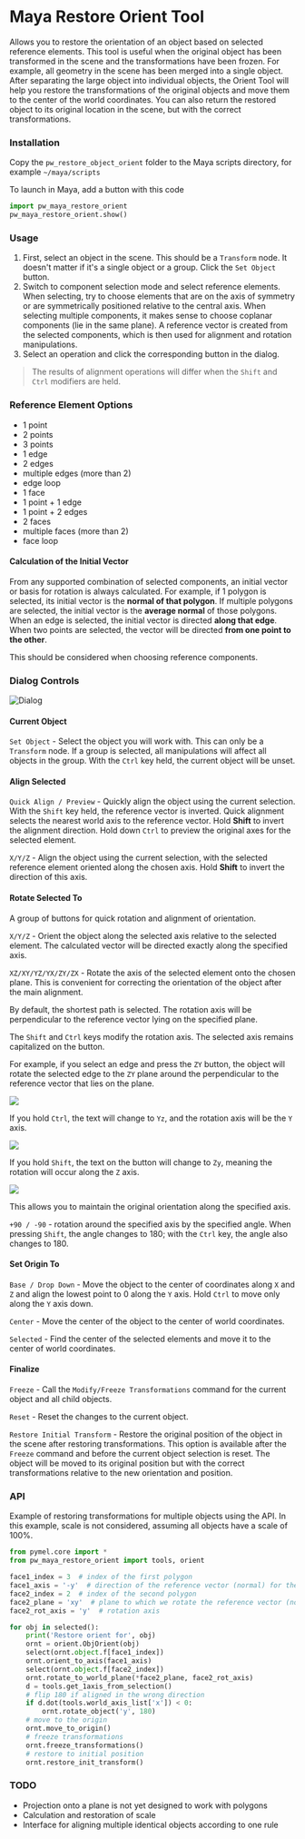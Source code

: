 # Maya Restore Orient Tool

Allows you to restore the orientation of an object based on selected reference elements.
This tool is useful when the original object has been transformed in the scene
and the transformations have been frozen. For example, all geometry in the scene has been merged into a single object.
After separating the large object into individual objects, the Orient Tool will help you restore the transformations
of the original objects and move them to the center of the world coordinates.
You can also return the restored object to its original location in the scene, but with the correct transformations.

### Installation

Copy the `pw_restore_object_orient` folder to the Maya scripts directory, for example `~/maya/scripts`

To launch in Maya, add a button with this code

```python
import pw_maya_restore_orient
pw_maya_restore_orient.show()
```

### Usage

1. First, select an object in the scene. This should be a `Transform` node. It doesn't matter if it's a single object or a group. Click the `Set Object` button.
2. Switch to component selection mode and select reference elements.
   When selecting, try to choose elements that are on the axis of symmetry or are symmetrically positioned relative to the central axis.
   When selecting multiple components, it makes sense to choose coplanar components (lie in the same plane).
   A reference vector is created from the selected components, which is then used for alignment and rotation manipulations.
3. Select an operation and click the corresponding button in the dialog.

> The results of alignment operations will differ when the `Shift` and `Ctrl` modifiers are held.

### Reference Element Options

- 1 point
- 2 points
- 3 points
- 1 edge
- 2 edges
- multiple edges (more than 2)
- edge loop
- 1 face
- 1 point + 1 edge
- 1 point + 2 edges
- 2 faces
- multiple faces (more than 2)
- face loop

#### Calculation of the Initial Vector

From any supported combination of selected components, an initial vector or basis for rotation is always calculated.
For example, if 1 polygon is selected, its initial vector is the **normal of that polygon**. If multiple polygons are selected,
the initial vector is the **average normal** of those polygons.
When an edge is selected, the initial vector is directed **along that edge**.
When two points are selected, the vector will be directed **from one point to the other**.

This should be considered when choosing reference components.

### Dialog Controls

![Dialog](images/img1.png)

#### Current Object

`Set Object` - Select the object you will work with. This can only be a `Transform` node.
If a group is selected, all manipulations will affect all objects in the group.
With the `Ctrl` key held, the current object will be unset.

#### Align Selected

`Quick Align / Preview` - Quickly align the object using the current selection. With the `Shift` key held, the reference vector is inverted.
Quick alignment selects the nearest world axis to the reference vector. Hold **Shift** to invert the alignment direction.
Hold down `Ctrl` to preview the original axes for the selected element.

`X/Y/Z` - Align the object using the current selection, with the selected reference element oriented along the chosen axis.
Hold **Shift** to invert the direction of this axis.

#### Rotate Selected To

A group of buttons for quick rotation and alignment of orientation.

`X/Y/Z` - Orient the object along the selected axis relative to the selected element. The calculated vector will be 
directed exactly along the specified axis.

`XZ/XY/YZ/YX/ZY/ZX` - Rotate the axis of the selected element onto the chosen plane. This is convenient for 
correcting the orientation of the object after the main alignment.

By default, the shortest path is selected. The rotation axis will be perpendicular to the reference 
vector lying on the specified plane.

The `Shift` and `Ctrl` keys modify the rotation axis. The selected axis remains capitalized on the button.

For example, if you select an edge and press the `ZY` button, the object will rotate the selected edge to the `ZY` 
plane around the perpendicular to the reference vector that lies on the plane.

![](images/perpendicular.gif)

If you hold `Ctrl`, the text will change to `Yz`, and the rotation axis will be the `Y` axis.

![](images/along-y-axis.gif)

If you hold `Shift`, the text on the button will change to `Zy`, meaning the rotation will occur along the `Z` axis.

![](images/along-z-axis.gif)


This allows you to maintain the original orientation along the specified axis.

`+90 / -90` - rotation around the specified axis by the specified angle. When pressing `Shift`, the angle changes to 180; 
with the `Ctrl` key, the angle also changes to 180.

#### Set Origin To

`Base / Drop Down` - Move the object to the center of coordinates along `X` and `Z` and align the lowest point to 0 along the `Y` axis.
Hold `Ctrl` to move only along the `Y` axis down.

`Center` - Move the center of the object to the center of world coordinates.

`Selected` - Find the center of the selected elements and move it to the center of world coordinates.

#### Finalize

`Freeze` - Call the `Modify/Freeze Transformations` command for the current object and all child objects.

`Reset` - Reset the changes to the current object.

`Restore Initial Transform` - Restore the original position of the object in the scene after restoring transformations.
This option is available after the `Freeze` command and before the current object selection is reset.
The object will be moved to its original position but with the correct transformations relative to the new orientation and position.

### API

Example of restoring transformations for multiple objects using the API. 
In this example, scale is not considered, assuming all objects have a scale of 100%.

```python
from pymel.core import *
from pw_maya_restore_orient import tools, orient

face1_index = 3  # index of the first polygon
face1_axis = '-y'  # direction of the reference vector (normal) for the first polygon
face2_index = 2  # index of the second polygon
face2_plane = 'xy'  # plane to which we rotate the reference vector (normal of the second polygon)
face2_rot_axis = 'y'  # rotation axis

for obj in selected():
    print('Restore orient for', obj)
    ornt = orient.ObjOrient(obj)
    select(ornt.object.f[face1_index])
    ornt.orient_to_axis(face1_axis)
    select(ornt.object.f[face2_index])
    ornt.rotate_to_world_plane(*face2_plane, face2_rot_axis)
    d = tools.get_1axis_from_selection()
    # flip 180 if aligned in the wrong direction
    if d.dot(tools.world_axis_list['x']) < 0:
        ornt.rotate_object('y', 180)
    # move to the origin
    ornt.move_to_origin()
    # freeze transformations
    ornt.freeze_transformations()
    # restore to initial position
    ornt.restore_init_transform()
```

### TODO

- Projection onto a plane is not yet designed to work with polygons
- Calculation and restoration of scale
- Interface for aligning multiple identical objects according to one rule